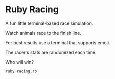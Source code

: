 # Ruby Racing

A fun little terminal-based race simulation.

Watch animals race to the finish line.

For best results use a terminal that supports emoji.

The racer's stats are randomized each time.

Who will win?

`ruby racing.rb`
